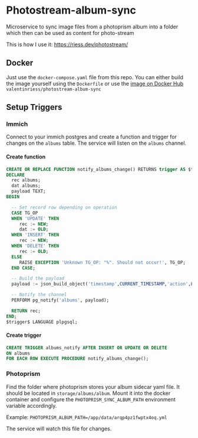 # Photostream-album-sync
Microservice to sync image files from a photoprism album into a folder which then can be used as content for photo-stream

This is how I use it: https://riess.dev/photostream/

## Docker
Just use the `docker-compose.yaml` file from this repo. You can either build the image yourself using the `Dockerfile` or use the [image on Docker Hub](https://hub.docker.com/repository/docker/valentinriess/) `valentinriess/photostream-album-sync`

## Setup Triggers
### Immich
Connect to your immich postgres and create a function and trigger for changes on the `albums` table. The service will listen on the `albums` channel.

#### Create function
```sql
CREATE OR REPLACE FUNCTION notify_albums_change() RETURNS trigger AS $trigger$
DECLARE
  rec albums;
  dat albums;
  payload TEXT;
BEGIN

  -- Set record row depending on operation
  CASE TG_OP
  WHEN 'UPDATE' THEN
     rec := NEW;
     dat := OLD;
  WHEN 'INSERT' THEN
     rec := NEW;
  WHEN 'DELETE' THEN
     rec := OLD;
  ELSE
     RAISE EXCEPTION 'Unknown TG_OP: "%". Should not occur!', TG_OP;
  END CASE;

  -- Build the payload
  payload := json_build_object('timestamp',CURRENT_TIMESTAMP,'action',LOWER(TG_OP),'db_schema',TG_TABLE_SCHEMA,'table',TG_TABLE_NAME,'record',row_to_json(rec), 'old',row_to_json(dat));

  -- Notify the channel
  PERFORM pg_notify('albums', payload);

  RETURN rec;
END;
$trigger$ LANGUAGE plpgsql;
```

#### Create trigger
```sql
CREATE TRIGGER albums_notify AFTER INSERT OR UPDATE OR DELETE 
ON albums
FOR EACH ROW EXECUTE PROCEDURE notify_albums_change();
```

### Photoprism
Find the folder where photoprism stores your album sidecar yaml file. It should be located in `storage/albums/album`. Mount it into the docker container and configure the `PHOTOPRISM_SYNC_ALBUM_PATH` environment variable accordingly.

Example: `PHOTOPRISM_ALBUM_PATH=/app/data/arqp4pz1fwptx4oq.yml`

The service will watch this file for changes.
